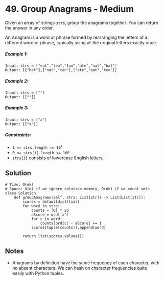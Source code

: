 # 49. Group Anagrams - Medium

Given an array of strings `strs`, group the anagrams together. You can return the answer in any order.

An Anagram is a word or phrase formed by rearranging the letters of a different word or phrase, typically using all the original letters exactly once.

##### Example 1:

```
Input: strs = ["eat","tea","tan","ate","nat","bat"]
Output: [["bat"],["nat","tan"],["ate","eat","tea"]]
```

##### Example 2:

```
Input: strs = [""]
Output: [[""]]
```

##### Example 3:

```
Input: strs = ["a"]
Output: [["a"]]
```

##### Constraints:

- <code>1 <= strs.length <= 10<sup>4</sup></code>
- `0 <= strs[i].length <= 100`
- `strs[i]` consists of lowercase English letters.

## Solution

```
# Time: O(nk)
# Space: O(n) if we ignore solution memory, O(nk) if we count soln
class Solution:
    def groupAnagrams(self, strs: List[str]) -> List[List[str]]:
        scores = defaultdict(list)
        for word in strs:
            counts = [0] * 26
            aScore = ord('a')
            for c in word:
                counts[ord(c) - aScore] += 1
            scores[tuple(counts)].append(word)
        
        return list(scores.values())
```

## Notes
- Anagrams by definition have the same frequency of each character, with no absent characters. We can hash on character frequencies quite easily with Python tuples.